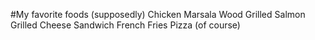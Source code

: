 #My favorite foods (supposedly)
Chicken Marsala
Wood Grilled Salmon
Grilled Cheese Sandwich
French Fries
Pizza (of course)
